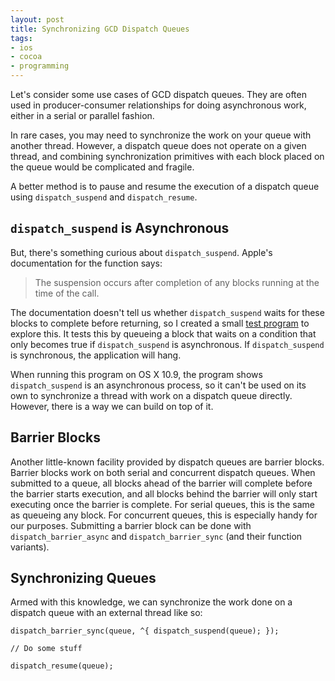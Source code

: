 ```yaml
---
layout: post
title: Synchronizing GCD Dispatch Queues
tags:
- ios
- cocoa
- programming
---
```


Let's consider some use cases of GCD dispatch queues. They are often used in producer-consumer relationships for doing asynchronous work, either in a serial or parallel fashion.

In rare cases, you may need to synchronize the work on your queue with another thread. However, a dispatch queue does not operate on a given thread, and combining synchronization primitives with each block placed on the queue would be complicated and fragile.

A better method is to pause and resume the execution of a dispatch queue using `dispatch_suspend` and `dispatch_resume`.

## `dispatch_suspend` is Asynchronous

But, there's something curious about `dispatch_suspend`. Apple's documentation for the function says:

> The suspension occurs after completion of any blocks running at the time of the call.

The documentation doesn't tell us whether `dispatch_suspend` waits for these blocks to complete before returning, so I created a small [test program](https://github.com/visigoth/blog-code/blob/master/dispatch_suspend/main.m) to explore this. It tests this by queueing a block that waits on a condition that only becomes true if `dispatch_suspend` is asynchronous. If `dispatch_suspend` is synchronous, the application will hang.

When running this program on OS X 10.9, the program shows `dispatch_suspend` is an asynchronous process, so it can't be used on its own to synchronize a thread with work on a dispatch queue directly. However, there is a way we can build on top of it.

## Barrier Blocks

Another little-known facility provided by dispatch queues are barrier blocks. Barrier blocks work on both serial and concurrent dispatch queues. When submitted to a queue, all blocks ahead of the barrier will complete before the barrier starts execution, and all blocks behind the barrier will only start executing once the barrier is complete. For serial queues, this is the same as queueing any block. For concurrent queues, this is especially handy for our purposes. Submitting a barrier block can be done with `dispatch_barrier_async` and `dispatch_barrier_sync` (and their function variants).

## Synchronizing Queues

Armed with this knowledge, we can synchronize the work done on a dispatch queue with an external thread like so:

```objc
dispatch_barrier_sync(queue, ^{ dispatch_suspend(queue); });

// Do some stuff

dispatch_resume(queue);
```
